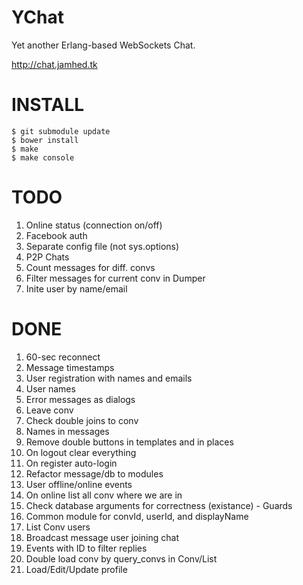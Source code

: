 YChat
=====

Yet another Erlang-based WebSockets Chat.

http://chat.jamhed.tk

INSTALL
=======

```
$ git submodule update
$ bower install
$ make
$ make console
```

TODO
====

1. Online status (connection on/off)
3. Facebook auth
4. Separate config file (not sys.options)
5. P2P Chats
6. Count messages for diff. convs
7. Filter messages for current conv in Dumper
8. Inite user by name/email

DONE
====
1. 60-sec reconnect
2. Message timestamps
3. User registration with names and emails
4. User names
5. Error messages as dialogs
6. Leave conv
7. Check double joins to conv
8. Names in messages
9. Remove double buttons in templates and in places
10. On logout clear everything
11. On register auto-login
12. Refactor message/db to modules
13. User offline/online events
14. On online list all conv where we are in
15. Check database arguments for correctness (existance) - Guards
16. Common module for convId, userId, and displayName
17. List Conv users
18. Broadcast message user joining chat
19. Events with ID to filter replies
20. Double load conv by query_convs in Conv/List
21. Load/Edit/Update profile


